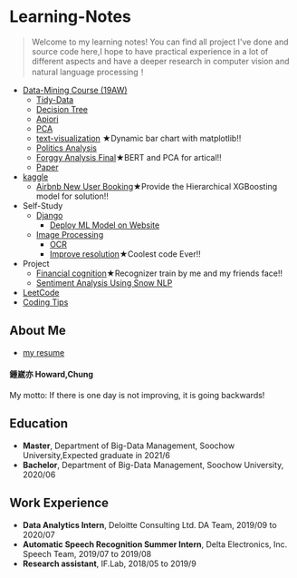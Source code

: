 # Learning-Notes
> Welcome to my learning notes!
> You can find all project I've done and source code here,I hope to have practical experience in a lot of different aspects and have a deeper research in computer vision and natural language processing！

* [Data-Mining Course (19AW)](https://github.com/h30306/Learning-Notes/tree/master/data-mining)
  * [Tidy-Data](https://github.com/h30306/Learning-Notes/blob/master/data-mining/tidy-data/Tidy-data.ipynb)
  * [Decision Tree](https://github.com/h30306/Learning-Notes/blob/master/data-mining/decision-tree/d-tree%20NBA.ipynb)
  * [Apiori](https://github.com/h30306/Learning-Notes/blob/master/data-mining/Apiori/Apiori.ipynb)
  * [PCA](https://github.com/h30306/Learning-Notes/blob/master/data-mining/PCA/PCA.ipynb)
  * [text-visualization](https://nbviewer.jupyter.org/github/h30306/Learning-Notes/blob/master/data-mining/text-visulization/text-visualization.ipynb) ★Dynamic bar chart with matplotlib!!
  * [Politics Analysis](https://github.com/h30306/Learning-Notes/blob/master/data-mining/Politics%20Analysis/Politics%20Analasis.ipynb)
  * [Forggy Analysis Final](https://nbviewer.jupyter.org/github/h30306/Learning-Notes/blob/master/data-mining/Politics%20Analysis/Politics%20Analasis.ipynb)★BERT and PCA for artical!!
  * [Paper](https://github.com/h30306/Learning-Notes/blob/master/data-mining/論文報告attention.pdf)
* [kaggle](https://github.com/h30306/Learning-Notes/tree/master/Kaggle)
  * [Airbnb New User Booking](https://github.com/h30306/Learning-Notes/tree/master/Kaggle/Airbnb)★Provide the Hierarchical XGBoosting model for solution!!
* Self-Study
  * [Django](https://github.com/h30306/Learning-Notes/tree/master/Django)
    * [Deploy ML Model on Website](https://github.com/h30306/Learning-Notes/tree/master/Django/Deploy_ML)
  * [Image Processing]()
    * [OCR](https://github.com/h30306/Learning-Notes/tree/master/OCR)
    * [Improve resolution](https://github.com/h30306/Learning-Notes/tree/master/RAISR)★Coolest code Ever!!
* Project
  * [Financial cognition](https://github.com/h30306/Learning-Notes/tree/master/Financial%20cognition)★Recognizer train by me and my friends face!!
  * [Sentiment Analysis Using Snow NLP](https://github.com/h30306/Learning-Notes/tree/master/Snow%20NLP)
* [LeetCode](https://github.com/h30306/Learning-Notes/tree/master/Leetcode)
* [Coding Tips](https://github.com/h30306/Learning-Notes/tree/master/Coding-tips)

## About Me
* [my resume](https://github.com/h30306/Learning-Notes/blob/master/other/English%20Resume.pdf)
#### 鍾崴亦 Howard,Chung
My motto:
If there is one day is not improving, it is going backwards!
## Education
* **Master**, Department of Big-Data Management, Soochow University,Expected graduate in 2021/6
* **Bachelor**, Department of Big-Data Management, Soochow University, 2020/06

## Work Experience 
* **Data Analytics Intern**, Deloitte Consulting Ltd. DA Team, 2019/09 to 2020/07
* **Automatic Speech Recognition Summer Intern**, Delta Electronics, Inc. Speech Team, 2019/07 to 2019/08
* **Research assistant**, IF.Lab, 2018/05 to 2019/9

